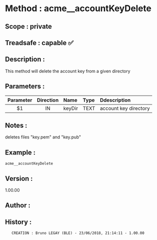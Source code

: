 ﻿# **Method :** acme__accountKeyDelete## **Scope :** private## **Treadsafe :** capable ✅ ## **Description :** This method will delete the account key from a given directory## **Parameters :** | Parameter | Direction | Name | Type | Ddescription | |:----:|:----:|:----|:----|:----| | $1 | IN | keyDir | TEXT | account key directory | ## **Notes :** deletes files "key.pem" and "key.pub"## **Example :** ```acme__accountKeyDelete```## **Version :** 1.00.00## **Author :** ## **History :**         CREATION : Bruno LEGAY (BLE) - 23/06/2018, 21:14:11 - 1.00.00